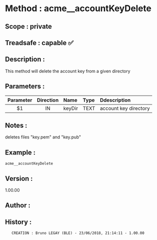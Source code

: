 ﻿# **Method :** acme__accountKeyDelete## **Scope :** private## **Treadsafe :** capable ✅ ## **Description :** This method will delete the account key from a given directory## **Parameters :** | Parameter | Direction | Name | Type | Ddescription | |:----:|:----:|:----|:----|:----| | $1 | IN | keyDir | TEXT | account key directory | ## **Notes :** deletes files "key.pem" and "key.pub"## **Example :** ```acme__accountKeyDelete```## **Version :** 1.00.00## **Author :** ## **History :**         CREATION : Bruno LEGAY (BLE) - 23/06/2018, 21:14:11 - 1.00.00